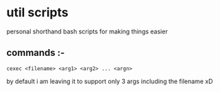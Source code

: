 # util scripts

personal shorthand bash scripts for making things easier
## commands :-
    cexec <filename> <arg1> <arg2> ... <argn>
by default i am leaving it to support only 3 args including the filename xD
